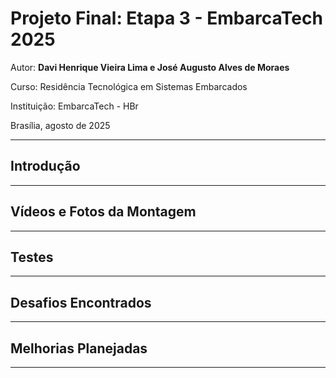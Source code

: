 # Projeto Final: Etapa 3 - EmbarcaTech 2025

Autor: **Davi Henrique Vieira Lima e José Augusto Alves de Moraes**

Curso: Residência Tecnológica em Sistemas Embarcados

Instituição: EmbarcaTech - HBr

Brasília, agosto de 2025

---

## **Introdução**

---

## **Vídeos e Fotos da Montagem**

---

## **Testes**

---

## **Desafios Encontrados**

---

## **Melhorias Planejadas**

---